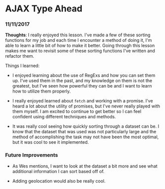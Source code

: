 # AJAX Type Ahead

### 11/11/2017

**Thoughts**: I really enjoyed this lesson. I've made a few of these sorting functions for my job and each time I encounter a method of doing it, I'm able to learn a little bit of how to make it better. Going through this lesson makes me want to revisit some of these sorting functions I've written and refactor them.

Things I learned:

- I enjoyed learning about the use of RegExs and how you can set them up. I've used them in the past, and my knowledge on them is not the greatest, but I've seen how powerful they can be and I want to learn how to utilize them properly.

- I really enjoyed learned about `fetch` and working with a promise. I've heard a lot about the utility of promises, but I've never really played with them myself. I am excited to continue to get better so I can feel confident using different techniques and methods.

- It was really cool seeing how quickly sorting through a dataset can be. I know that the dataset that was used was not particularly large and the method of accomplishing the task may not have been the most optimal, but it was cool to see it implemented.

### Future Improvements

- As Wes mentions, I want to look at the dataset a bit more and see what additional information I can sort based off of.

- Adding geolocation would also be really cool.
